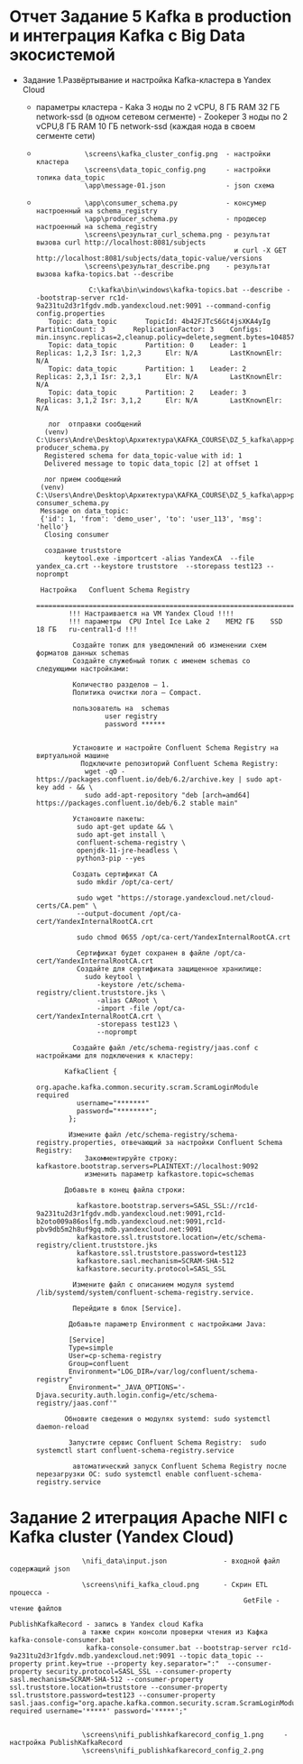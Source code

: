 Отчет Задание 5  Kafka в production и интеграция Kafka с Big Data экосистемой
================================================================================================================
  - Задание 1.Развёртывание и настройка Kafka-кластера в Yandex Cloud

    - параметры кластера - Kaka 3 ноды по 2 vCPU, 8 ГБ RAM  32 ГБ network-ssd (в одном сетевом сегменте)
                      - Zookeper  3 ноды по 2 vCPU,8 ГБ RAM  10 ГБ network-ssd (каждая нода в своем сегменте сети)
    - 
                      \screens\kafka_cluster_config.png  - настройки кластера
                      \screens\data_topic_config.png     - настройки топика data_topic
                      \app\message-01.json               - json схема
    -                 \app\consumer_schema.py            - консумер настроенный на schema_registry
                      \app\producer_schema.py            - продюсер настроенный на schema_registry
                      \screens\результат_curl_schema.png - результат вызова curl http://localhost:8081/subjects
                                                           и curl -X GET http://localhost:8081/subjects/data_topic-value/versions
                      \screens\результат_describe.png    - результат вызова kafka-topics.bat --describe
                    
                       C:\kafka\bin\windows\kafka-topics.bat --describe --bootstrap-server rc1d-9a231tu2d3r1fgdv.mdb.yandexcloud.net:9091 --command-config config.properties
             Topic: data_topic       TopicId: 4b42FJTcS6Gt4jsXKA4yIg PartitionCount: 3       ReplicationFactor: 3    Configs: min.insync.replicas=2,cleanup.policy=delete,segment.bytes=104857600,retention.ms=86400000
             Topic: data_topic       Partition: 0    Leader: 1       Replicas: 1,2,3 Isr: 1,2,3      Elr: N/A        LastKnownElr: N/A
             Topic: data_topic       Partition: 1    Leader: 2       Replicas: 2,3,1 Isr: 2,3,1      Elr: N/A        LastKnownElr: N/A
             Topic: data_topic       Partition: 2    Leader: 3       Replicas: 3,1,2 Isr: 3,1,2      Elr: N/A        LastKnownElr: N/A
         
             лог  отправки сообщений
            (venv) C:\Users\Andre\Desktop\Архитектура\KAFKA_COURSE\DZ_5_kafka\app>python producer_schema.py
            Registered schema for data_topic-value with id: 1
            Delivered message to topic data_topic [2] at offset 1

            лог прием сообщений
           (venv) C:\Users\Andre\Desktop\Архитектура\KAFKA_COURSE\DZ_5_kafka\app>python consumer_schema.py
           Message on data_topic:
           {'id': 1, 'from': 'demo_user', 'to': 'user_113', 'msg': 'hello'}
            Closing consumer
         
            создание truststore 
                 keytool.exe -importcert -alias YandexCA  --file yandex_ca.crt --keystore truststore  --storepass test123 --noprompt
 
           Настройка   Confluent Schema Registry
           ====================================================================================================
                  !!! Настраивается на VM Yandex Cloud !!!!
                  !!! параметры  CPU Intel Ice Lake	2	 MEM2 ГБ	SSD	18 ГБ	ru-central1-d !!!
                  
                   Создайте топик для уведомлений об изменении схем форматов данных schemas
                   Создайте служебный топик с именем schemas со следующими настройками:

                   Количество разделов — 1.
                   Политика очистки лога — Compact.
	 
                   пользователь на  schemas
	                       user registry
	                       password ******
    

                   Установите и настройте Confluent Schema Registry на виртуальной машине
	                 Подключите репозиторий Confluent Schema Registry:
		              wget -qO - https://packages.confluent.io/deb/6.2/archive.key | sudo apt-key add - && \
                      sudo add-apt-repository "deb [arch=amd64] https://packages.confluent.io/deb/6.2 stable main"
		  
                   Установите пакеты:
	                sudo apt-get update && \
                    sudo apt-get install \
                    confluent-schema-registry \
                    openjdk-11-jre-headless \
                    python3-pip --yes
	 
	               Создать сертификат CA
	                sudo mkdir /opt/ca-cert/
	 
                    sudo wget "https://storage.yandexcloud.net/cloud-certs/CA.pem" \
                    --output-document /opt/ca-cert/YandexInternalRootCA.crt 
	 
                    sudo chmod 0655 /opt/ca-cert/YandexInternalRootCA.crt

                    Сертификат будет сохранен в файле /opt/ca-cert/YandexInternalRootCA.crt
                    Создайте для сертификата защищенное хранилище:
	                  sudo keytool \
                         -keystore /etc/schema-registry/client.truststore.jks \
                         -alias CARoot \
                         -import -file /opt/ca-cert/YandexInternalRootCA.crt \
                         -storepass test123 \
                         --noprompt
	 
	               Создайте файл /etc/schema-registry/jaas.conf с настройками для подключения к кластеру:
	
                 KafkaClient {
                    org.apache.kafka.common.security.scram.ScramLoginModule required
                    username="*******"
                    password="********";
                  };
                    
                  Измените файл /etc/schema-registry/schema-registry.properties, отвечающий за настройки Confluent Schema Registry:
                      Закомментируйте строку: kafkastore.bootstrap.servers=PLAINTEXT://localhost:9092
                      изменить параметр kafkastore.topic=schemas
                
                 Добавьте в конец файла строки:

                    kafkastore.bootstrap.servers=SASL_SSL://rc1d-9a231tu2d3r1fgdv.mdb.yandexcloud.net:9091,rc1d-b2oto009a86oslfg.mdb.yandexcloud.net:9091,rc1d-pbv9db5m2h8uf9gq.mdb.yandexcloud.net:9091
                    kafkastore.ssl.truststore.location=/etc/schema-registry/client.truststore.jks
                    kafkastore.ssl.truststore.password=test123
                    kafkastore.sasl.mechanism=SCRAM-SHA-512
                    kafkastore.security.protocol=SASL_SSL

                   Измените файл с описанием модуля systemd /lib/systemd/system/confluent-schema-registry.service.

                   Перейдите в блок [Service].

                  Добавьте параметр Environment с настройками Java:

                  [Service]
                  Type=simple
                  User=cp-schema-registry
                  Group=confluent
                  Environment="LOG_DIR=/var/log/confluent/schema-registry"
                  Environment="_JAVA_OPTIONS='-Djava.security.auth.login.config=/etc/schema-registry/jaas.conf'"

                 Обновите сведения о модулях systemd: sudo systemctl daemon-reload

                  Запустите сервис Confluent Schema Registry:  sudo systemctl start confluent-schema-registry.service

                   автоматический запуск Confluent Schema Registry после перезагрузки ОС: sudo systemctl enable confluent-schema-registry.service
                   
      
 

Задание 2 итеграция Apache NIFI с Kafka cluster (Yandex Cloud)
==================================================================================================================
                      \nifi_data\input.json              - входной файл содержащий json 
                      
                      \screens\nifi_kafka_cloud.png      - Скрин ETL процесса - 
                                                              GetFile - чтение файлов 
                                                              PublishKafkaRecord - запись в Yandex cloud Kafka 
                      а также скрин консоли проверки чтения из Кафка  kafka-console-consumer.bat
                       kafka-console-consumer.bat --bootstrap-server rc1d-9a231tu2d3r1fgdv.mdb.yandexcloud.net:9091 --topic data_topic --property print.key=true --property key.separator=":"  --consumer-property security.protocol=SASL_SSL --consumer-property sasl.mechanism=SCRAM-SHA-512 --consumer-property ssl.truststore.location=truststore --consumer-property ssl.truststore.password=test123 --consumer-property sasl.jaas.config="org.apache.kafka.common.security.scram.ScramLoginModule required username='*****' password='*****';"
   

                      \screens\nifi_publishkafkarecord_config_1.png     - настройка PublishKafkaRecord
                      \screens\nifi_publishkafkarecord_config_2.png
                     
      
         

    



   
            
    
     